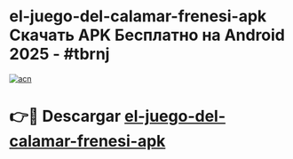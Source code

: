 # el-juego-del-calamar-frenesi-apk Скачать APK Бесплатно на Android 2025 - #tbrnj

[![acn](https://github.com/user-attachments/assets/0f9c940e-d8b0-45ae-aac7-cd30a18b3e1c)](https://apps.freeplayer.one?title=el-juego-del-calamar-frenesi-apk&ref=9RF)

# 👉🔴 Descargar [el-juego-del-calamar-frenesi-apk](https://apps.freeplayer.one?title=el-juego-del-calamar-frenesi-apk&ref=9RF)